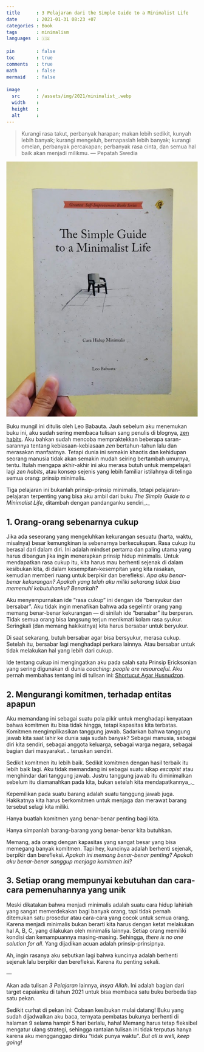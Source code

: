```yaml
---
title      : 3 Pelajaran dari the Simple Guide to a Minimalist Life
date       : 2021-01-31 08:23 +07
categories : Book
tags       : minimalism
languages  : 🇮🇩

pin        : false
toc        : true
comments   : true
math       : false
mermaid    : false

image      :
  src      : /assets/img/2021/minimalist_.webp
  width    : 
  height   : 
  alt      : 
---
```


> Kurangi rasa takut, perbanyak harapan; makan lebih sedikit, kunyah lebih banyak; kurangi mengeluh, bernapaslah lebih banyak; kurangi omelan, perbanyak percakapan; perbanyak rasa cinta, dan semua hal baik akan menjadi milikmu. — Pepatah Swedia

![](/assets/img/2021/minimalist.jfif)

Buku mungil ini ditulis oleh Leo Babauta. Jauh sebelum aku menemukan buku ini, aku sudah sering membaca tulisan sang penulis di blognya, [zen habits](https://zenhabits.net/). Aku bahkan sudah mencoba mempraktekkan beberapa saran-sarannya tentang kebiasaan-kebiasaan _zen_ bertahun-tahun lalu dan merasakan manfaatnya. Tetapi dunia ini semakin khaotis dan kehidupan seorang manusia tidak akan semakin mudah seiring bertambah umurnya, tentu. Itulah mengapa akhir-akhir ini aku merasa butuh untuk mempelajari lagi _zen habits_, atau konsep sejenis yang lebih familiar istilahnya di telinga semua orang: prinsip minimalis.

Tiga pelajaran ini bukanlah prinsip-prinsip minimalis, tetapi pelajaran-pelajaran terpenting yang bisa aku ambil dari buku _The Simple Guide to a Minimalist Life_, ditambah dengan pandanganku sendiri_._

## 1. Orang-orang sebenarnya cukup

Jika ada seseorang yang mengeluhkan kekurangan sesuatu (harta, waktu, misalnya) besar kemungkinan ia sebenarnya berkecukupan. Rasa cukup itu berasal dari dalam diri. Ini adalah mindset pertama dan paling utama yang harus dibangun jika ingin menerapkan prinsip hidup minimalis. Untuk mendapatkan rasa cukup itu, kita harus mau berhenti sejenak di dalam kesibukan kita, di dalam kesempitan-kesempitan yang kita rasakan, kemudian memberi ruang untuk berpikir dan berefleksi. _Apa aku benar-benar kekurangan? Apakah yang telah aku miliki sekarang tidak bisa memenuhi kebutuhanku? Benarkah?_

Aku menyempurnakan ide “rasa cukup” ini dengan ide “bersyukur dan bersabar”. Aku tidak ingin menafikan bahwa ada segelintir orang yang memang benar-benar kekurangan — di sinilah ide “bersabar” itu berperan. Tidak semua orang bisa langsung terjun menikmati kolam rasa syukur. Seringkali (dan memang hakikatnya) kita harus bersabar untuk beryukur.

Di saat sekarang, butuh bersabar agar bisa bersyukur, merasa cukup. Setelah itu, bersabar lagi menghadapi perkara lainnya. Atau bersabar untuk tidak melakukan hal yang lebih dari cukup.

Ide tentang cukup ini mengingatkan aku pada salah satu Prinsip Ericksonian yang sering digunakan di dunia _coaching: people are resourceful._ Aku pernah membahas tentang ini di tulisan ini: [Shortucut Agar Husnudzon](/posts/shortcut-agar-husnudzon).

## 2. Mengurangi komitmen, terhadap entitas apapun

Aku memandang ini sebagai suatu pola pikir untuk menghadapi kenyataan bahwa komitmen itu bisa tidak hingga, tetapi kapasitas kita terbatas. Komitmen mengimplikasikan tanggung jawab. Sadarkan bahwa tanggung jawab kita saat lahir ke dunia saja sudah banyak? Sebagai manusia, sebagai diri kita sendiri, sebagai anggota keluarga, sebagai warga negara, sebagai bagian dari masyarakat… teruskan sendiri.

Sedikit komitmen itu lebih baik. Sedikit komitmen dengan hasil terbaik itu lebih baik lagi. Aku tidak memandang ini sebagai suatu sikap _escapist_ atau menghindar dari tanggung jawab. Justru tanggung jawab itu diminimalkan sebelum itu diamanahkan pada kita, bukan setelah kita mendapatkannya_._

Kepemilikan pada suatu barang adalah suatu tanggung jawab juga. Hakikatnya kita harus berkomitmen untuk menjaga dan merawat barang tersebut selagi kita miliki.

Hanya buatlah komitmen yang benar-benar penting bagi kita.

Hanya simpanlah barang-barang yang benar-benar kita butuhkan.

Memang, ada orang dengan kapasitas yang sangat besar yang bisa memegang banyak komitmen. Tapi hey, kuncinya adalah berhenti sejenak, berpikir dan berefleksi. _Apakah ini memang benar-benar penting? Apakah aku benar-benar sanggup menjaga komitmen ini?_

## 3. Setiap orang mempunyai kebutuhan dan cara-cara pemenuhannya yang unik

Meski dikatakan bahwa menjadi minimalis adalah suatu cara hidup lahiriah yang sangat memerdekakan bagi banyak orang, tapi tidak pernah ditemukan satu prosedur atau cara-cara yang cocok untuk semua orang. Karena menjadi minimalis bukan berarti kita harus dengan ketat melakukan hal A, B, C, yang dilakukan oleh minimalis lainnya. Setiap orang memiliki kondisi dan kemampuannya masing-masing. Sehingga, _there is no one solution for all_. Yang dijadikan acuan adalah prinsip-prinsipnya.

Ah, ingin rasanya aku sebutkan lagi bahwa kuncinya adalah berhenti sejenak lalu berpikir dan berefleksi. Karena itu penting sekali.

—

Akan ada tulisan _3 Pelajaran_ lainnya, _insya Allah_. Ini adalah bagian dari target capaianku di tahun 2021 untuk bisa membaca satu buku berbeda tiap satu pekan.

Sedikit curhat di pekan ini: Cobaan kesibukan mulai datang! Buku yang sudah dijadwalkan aku baca, ternyata pembatas bukunya berhenti di halaman 9 selama hampir 5 hari berlalu, haha! Memang harus tetap fleksibel mengatur ulang strategi, sehingga rantaian tulisan ini tidak terputus hanya karena aku mengganggap diriku “tidak punya waktu”. _But all is well, keep going!_